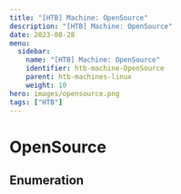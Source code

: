 ```yaml
---
title: "[HTB] Machine: OpenSource"
description: "[HTB] Machine: OpenSource"
date: 2023-08-28
menu:
  sidebar:
    name: "[HTB] Machine: OpenSource"
    identifier: htb-machine-OpenSource
    parent: htb-machines-linux
    weight: 10
hero: images/opensource.png
tags: ["HTB"]
---
```


# OpenSource
## Enumeration